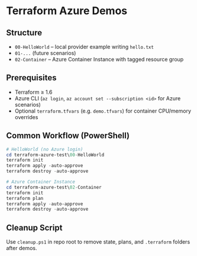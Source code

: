 # Terraform Azure Demos

## Structure

- `00-HelloWorld` – local provider example writing `hello.txt`
- `01-...` (future scenarios)
- `02-Container` – Azure Container Instance with tagged resource group

## Prerequisites

- Terraform ≥ 1.6
- Azure CLI (`az login`, `az account set --subscription <id>` for Azure scenarios)
- Optional `terraform.tfvars` (e.g. `demo.tfvars`) for container CPU/memory overrides

## Common Workflow (PowerShell)

```powershell
# HelloWorld (no Azure login)
cd terraform-azure-test\00-HelloWorld
terraform init
terraform apply -auto-approve
terraform destroy -auto-approve

# Azure Container Instance
cd terraform-azure-test\02-Container
terraform init
terraform plan
terraform apply -auto-approve
terraform destroy -auto-approve
```

## Cleanup Script

Use `cleanup.ps1` in repo root to remove state, plans, and `.terraform` folders after demos.
